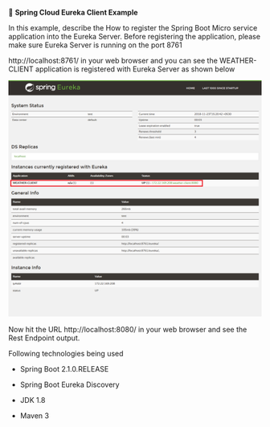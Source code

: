 🍃 **Spring Cloud Eureka Client Example**

In this example, describe the How to register the Spring Boot Micro service application
into the Eureka Server. Before registering the application, please make sure Eureka Server is running on the 
port 8761

http://localhost:8761/ in your web browser and you can see the WEATHER-CLIENT application 
is registered with Eureka Server as shown below

![alt text](https://github.com/eshanwp/spring-cloud-eureka-service/blob/master/eureka-weather-client/img/Screenshot_2018-11-23%20Eureka.png)

Now hit the URL http://localhost:8080/ in your web browser and see the Rest Endpoint output.

Following technologies being used

* Spring Boot 2.1.0.RELEASE

* Spring Boot Eureka Discovery

* JDK 1.8

* Maven 3